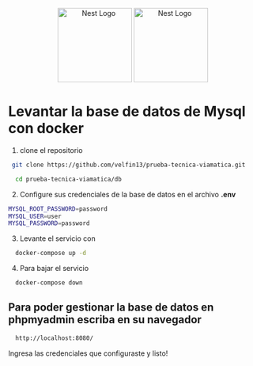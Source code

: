 <p align="center">
  <a href="https://spring.io/projects/spring-boot" target="blank"><img src="https://frontbackend.com/storage/tutorials/thymeleaf/spring-boot-logo.png" width="150" alt="Nest Logo" /></a>
   <a href="https://www.docker.com/" target="blank"><img src="https://storage.googleapis.com/static.ianlewis.org/prod/img/docker/large_v-trans.png" width="150" alt="Nest Logo" /></a>
</p>

# Levantar la base de datos de Mysql con docker

1) clone el repositorio


```bash
 git clone https://github.com/velfin13/prueba-tecnica-viamatica.git

  cd prueba-tecnica-viamatica/db
```
    
2) Configure sus credenciales de la base de datos en el archivo **.env**
```bash
MYSQL_ROOT_PASSWORD=password
MYSQL_USER=user
MYSQL_PASSWORD=password
```

3) Levante el servicio con
```bash
  docker-compose up -d
```

4) Para bajar el servicio
```bash
  docker-compose down
```
## Para poder gestionar la base de datos en **phpmyadmin** escriba en su navegador

```bash
  http://localhost:8080/
```

Ingresa las credenciales que configuraste y listo!
